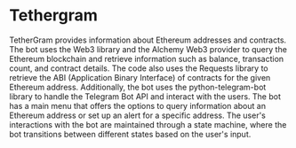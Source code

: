 # Tethergram

TetherGram provides information about Ethereum addresses and contracts. The bot uses the Web3 library and the Alchemy Web3 provider to query the Ethereum blockchain and retrieve information such as balance, transaction count, and contract details. The code also uses the Requests library to retrieve the ABI (Application Binary Interface) of contracts for the given Ethereum address. Additionally, the bot uses the python-telegram-bot library to handle the Telegram Bot API and interact with the users. The bot has a main menu that offers the options to query information about an Ethereum address or set up an alert for a specific address. The user's interactions with the bot are maintained through a state machine, where the bot transitions between different states based on the user's input.
